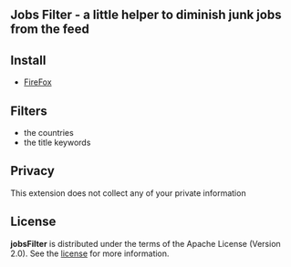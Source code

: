 ## Jobs Filter - a little helper to diminish junk jobs from the feed 


## Install 
- [FireFox](https://addons.mozilla.org/en-US/firefox/addon/jobs-filter/)

## Filters
- the countries
- the title keywords

## Privacy
This extension does not collect any of your private information 

## License
**jobsFilter** is distributed under the terms of the Apache License (Version 2.0). See the
[license](LICENSE) for more information.
